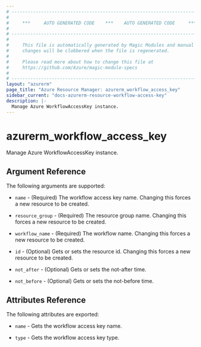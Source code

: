 ```yaml
---
# ----------------------------------------------------------------------------
#
#     ***     AUTO GENERATED CODE    ***    AUTO GENERATED CODE     ***
#
# ----------------------------------------------------------------------------
#
#     This file is automatically generated by Magic Modules and manual
#     changes will be clobbered when the file is regenerated.
#
#     Please read more about how to change this file at
#     https://github.com/Azure/magic-module-specs
#
# ----------------------------------------------------------------------------
layout: "azurerm"
page_title: "Azure Resource Manager: azurerm_workflow_access_key"
sidebar_current: "docs-azurerm-resource-workflow-access-key"
description: |-
  Manage Azure WorkflowAccessKey instance.
---
```


# azurerm_workflow_access_key

Manage Azure WorkflowAccessKey instance.


## Argument Reference

The following arguments are supported:

* `name` - (Required) The workflow access key name. Changing this forces a new resource to be created.

* `resource_group` - (Required) The resource group name. Changing this forces a new resource to be created.

* `workflow_name` - (Required) The workflow name. Changing this forces a new resource to be created.

* `id` - (Optional) Gets or sets the resource id. Changing this forces a new resource to be created.

* `not_after` - (Optional) Gets or sets the not-after time.

* `not_before` - (Optional) Gets or sets the not-before time.

## Attributes Reference

The following attributes are exported:

* `name` - Gets the workflow access key name.

* `type` - Gets the workflow access key type.
